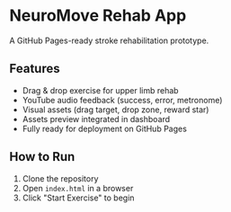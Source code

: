 # NeuroMove Rehab App

A GitHub Pages-ready stroke rehabilitation prototype.

## Features
- Drag & drop exercise for upper limb rehab
- YouTube audio feedback (success, error, metronome)
- Visual assets (drag target, drop zone, reward star)
- Assets preview integrated in dashboard
- Fully ready for deployment on GitHub Pages

## How to Run
1. Clone the repository
2. Open `index.html` in a browser
3. Click "Start Exercise" to begin
